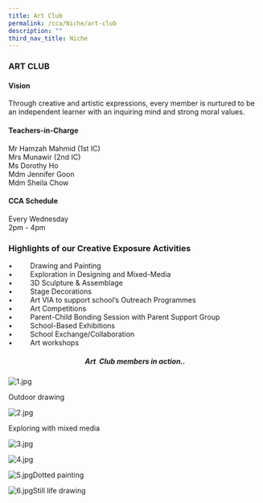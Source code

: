 ```yaml
---
title: Art Club
permalink: /cca/Niche/art-club
description: ""
third_nav_title: Niche
---
```

### ART CLUB

#### Vision

Through creative and artistic expressions, every member is nurtured to be an independent learner with an inquiring mind and strong moral values.

#### Teachers-in-Charge

Mr Hamzah Mahmid (1st IC)  <br>
Mrs Munawir (2nd IC) <br>
Ms Dorothy Ho <br>
Mdm Jennifer Goon <br>
Mdm Sheila Chow

#### CCA Schedule

Every Wednesday <br>
2pm - 4pm

  

### Highlights of our Creative Exposure Activities


•         Drawing and Painting <br>
•         Exploration in Designing and Mixed-Media <br>
•         3D Sculpture & Assemblage <br>
•         Stage Decorations <br>
•         Art VIA to support school’s Outreach Programmes <br>
•         Art Competitions <br>
•         Parent-Child Bonding Session with Parent Support Group <br>
•         School-Based Exhibitions <br>
•         School Exchange/Collaboration <br>
•         Art workshops  

  

<h5 align="center">Art  Club members in action..</h5>

![1.jpg](https://bendemeerpri-moe-edu-sg-admin.cwp.sg/qql/slot/u939/2022%20Matters/Website%20Updates%202022/April%202022/art%20club/1.jpg)

Outdoor drawing

  

![2.jpg](https://bendemeerpri-moe-edu-sg-admin.cwp.sg/qql/slot/u939/2022%20Matters/Website%20Updates%202022/April%202022/art%20club/2.jpg)

Exploring with mixed media

![3.jpg](https://bendemeerpri-moe-edu-sg-admin.cwp.sg/qql/slot/u939/2022%20Matters/Website%20Updates%202022/April%202022/art%20club/3.jpg)

![4.jpg](https://bendemeerpri-moe-edu-sg-admin.cwp.sg/qql/slot/u939/2022%20Matters/Website%20Updates%202022/April%202022/art%20club/4.jpg)

  

  

  

  

  

  

  

  

  

  

  

  

  

  

  

  

  

  

  

  

  

  

![5.jpg](https://bendemeerpri-moe-edu-sg-admin.cwp.sg/qql/slot/u939/2022%20Matters/Website%20Updates%202022/April%202022/art%20club/5.jpg)Dotted painting

  

![6.jpg](https://bendemeerpri-moe-edu-sg-admin.cwp.sg/qql/slot/u939/2022%20Matters/Website%20Updates%202022/April%202022/art%20club/6.jpg)Still life drawing